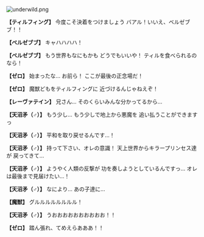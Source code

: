 
![underwild.png](../images/backgrounds/underwild.png)

**【ティルフィング】**
今度こそ決着をつけましょう
バアル！いいえ、ベルゼブブ！！

**【ベルゼブブ】**
キャハハハハ！

**【ベルゼブブ】**
もう世界もなにもかも
どうでもいいや！
ティルを食べられるのなら！

**【ゼロ】**
始まったな…
お前ら！
ここが最後の正念場だ！

**【ゼロ】**
魔獣どもをティルフィングに
近づけるんじゃねえぞ！

**【レーヴァテイン】**
兄さん…
そのくらいみんな分かってるから…

**【天沼矛（♂）】**
もう少し…
もう少しで地上から悪魔を
追い払うことができますっ

**【天沼矛（♂）】**
平和を取り戻せるんです…！

**【天沼矛（♂）】**
持って下さい、オレの意識！
天上世界からキラープリンセス達が
戻ってきて…

**【天沼矛（♂）】**
ようやく人類の反撃が
功を奏しようとしているんですっ…
オレは最後まで見届けたい…！

**【天沼矛（♂）】**
なにより…
あの子達に…

**【魔獣】**
グルルルルルルルル！

**【天沼矛（♂）】**
うおおおおおおおおおお！！

**【ゼロ】**
踏ん張れ、てめえらあああ！！